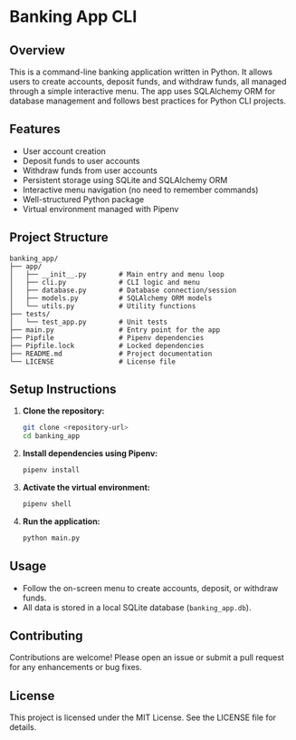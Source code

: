 # Banking App CLI

## Overview
This is a command-line banking application written in Python. It allows users to create accounts, deposit funds, and withdraw funds, all managed through a simple interactive menu. The app uses SQLAlchemy ORM for database management and follows best practices for Python CLI projects.

## Features
- User account creation
- Deposit funds to user accounts
- Withdraw funds from user accounts
- Persistent storage using SQLite and SQLAlchemy ORM
- Interactive menu navigation (no need to remember commands)
- Well-structured Python package
- Virtual environment managed with Pipenv

## Project Structure
```
banking_app/
├── app/
│   ├── __init__.py        # Main entry and menu loop
│   ├── cli.py             # CLI logic and menu
│   ├── database.py        # Database connection/session
│   ├── models.py          # SQLAlchemy ORM models
│   └── utils.py           # Utility functions
├── tests/
│   └── test_app.py        # Unit tests
├── main.py                # Entry point for the app
├── Pipfile                # Pipenv dependencies
├── Pipfile.lock           # Locked dependencies
├── README.md              # Project documentation
└── LICENSE                # License file
```

## Setup Instructions
1. **Clone the repository:**
   ```bash
   git clone <repository-url>
   cd banking_app
   ```
2. **Install dependencies using Pipenv:**
   ```bash
   pipenv install
   ```
3. **Activate the virtual environment:**
   ```bash
   pipenv shell
   ```
4. **Run the application:**
   ```bash
   python main.py
   ```

## Usage
- Follow the on-screen menu to create accounts, deposit, or withdraw funds.
- All data is stored in a local SQLite database (`banking_app.db`).

## Contributing
Contributions are welcome! Please open an issue or submit a pull request for any enhancements or bug fixes.

## License
This project is licensed under the MIT License. See the LICENSE file for details.